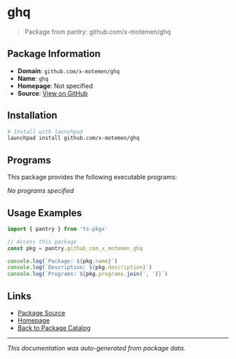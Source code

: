 # ghq

> Package from pantry: github.com/x-motemen/ghq

## Package Information

- **Domain**: `github.com/x-motemen/ghq`
- **Name**: `ghq`
- **Homepage**: Not specified
- **Source**: [View on GitHub](https://github.com/pkgxdev/pantry/tree/main/projects/github.com/x-motemen/ghq/package.yml)

## Installation

```bash
# Install with launchpad
launchpad install github.com/x-motemen/ghq
```

## Programs

This package provides the following executable programs:

*No programs specified*

## Usage Examples

```typescript
import { pantry } from 'ts-pkgx'

// Access this package
const pkg = pantry.github_com_x_motemen_ghq

console.log(`Package: ${pkg.name}`)
console.log(`Description: ${pkg.description}`)
console.log(`Programs: ${pkg.programs.join(', ')}`)
```

## Links

- [Package Source](https://github.com/pkgxdev/pantry/tree/main/projects/github.com/x-motemen/ghq/package.yml)
- [Homepage](#)
- [Back to Package Catalog](../package-catalog.md)

---

*This documentation was auto-generated from package data.*
